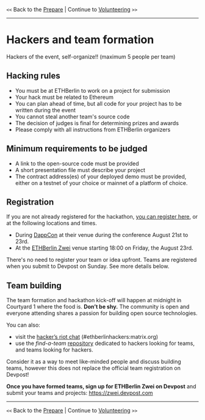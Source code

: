 `<<` Back to the [Prepare](./the-event.md) | Continue to [Volunteering](./volunteers.md) `>>`

---

# Hackers and team formation

Hackers of the event, self-organize!! (maximum 5 people per team)

## Hacking rules

- You must be at ETHBerlin to work on a project for submission
- Your hack must be related to Ethereum
- You can plan ahead of time, but all code for your project has to be written during the event
- You cannot steal another team's source code
- The decision of judges is final for determining prizes and awards
- Please comply with all instructions from ETHBerlin organizers

## Minimum requirements to be judged

- A link to the open-source code must be provided
- A short presentation file must describe your project
- The contract address(es) of your deployed demo must be provided, either on a testnet of your choice or mainnet of a platform of choice.

## Registration

If you are not already registered for the hackathon, [you can register here](https://ethberlin.typeform.com/to/Ol7zeq), or at the following locations and times.

-   During [DappCon](https://www.dappcon.io/) at their venue during the conference August 21st to 23rd.
-   At the [ETHBerlin Zwei](https://ethberlinzwei.com/) venue starting 18:00 on Friday, the August 23rd.

There's no need to register your team or idea upfront. Teams are registered when you submit to Devpost on Sunday.  See more details below.

## Team building

The team formation and hackathon kick-off will happen at midnight in Courtyard 1 where the food is. **Don’t be shy.** The community is open and everyone attending shares a passion for building open source technologies.

You can also:

- visit the [hacker’s riot chat](https://riot.im/app/#/room/#ethberlinhackers:matrix.org) (#ethberlinhackers:matrix.org)
- use the _find-a-team_ [repository](https://github.com/ethberlinzwei/Find-A-Team) dedicated to hackers looking for teams, and teams looking for hackers.

Consider it as a way to meet like-minded people and discuss building teams, however this does not replace the official team registration on Devpost!

**Once you have formed teams, sign up for ETHBerlin Zwei on Devpost** and submit your teams and projects: <https://zwei.devpost.com>


---

`<<` Back to the [Prepare](./the-event.md) | Continue to [Volunteering](./volunteers.md) `>>`

